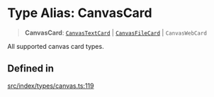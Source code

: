# Type Alias: CanvasCard

> **CanvasCard**: [`CanvasTextCard`](../classes/CanvasTextCard.md) \| [`CanvasFileCard`](../classes/CanvasFileCard.md) \| `CanvasWebCard`

All supported canvas card types.

## Defined in

[src/index/types/canvas.ts:119](https://github.com/GamerGirlandCo/datacore/blob/7f32893e5430e552f1b1164e828ac7a411d6e24f/src/index/types/canvas.ts#L119)
